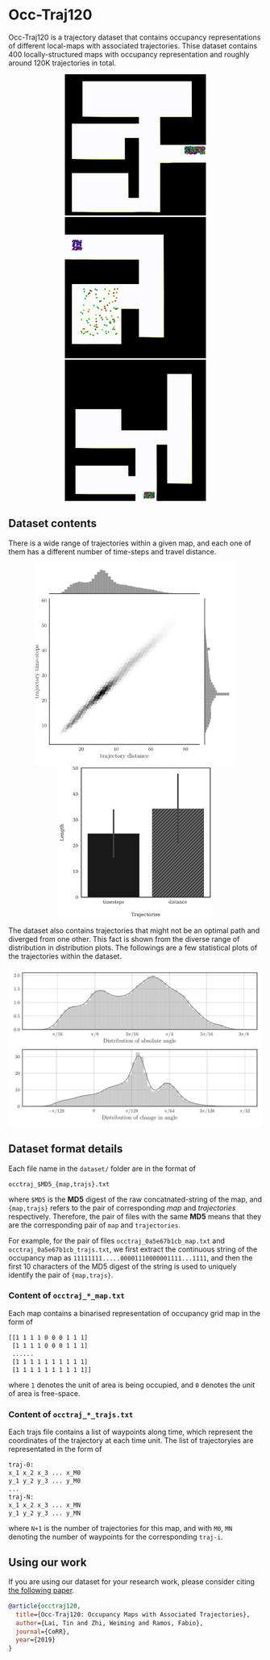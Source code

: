 # Occ-Traj120

Occ-Traj120 is a trajectory dataset that contains occupancy representations of different local-maps with associated trajectories. Thise dataset contains 400 locally-structured maps with occupancy representation and roughly around 120K trajectories in total.

<p align="center">
    <img src="docs/example-2.gif" alt="" width="280">
    <img src="docs/example-1.gif" alt="" width="280">
    <img src="docs/example-3.gif" alt="" width="280">
</p>

## Dataset contents

<div>
    <p>
    There is a wide range of trajectories within a given map, and each one of them has a different number of time-steps and travel distance.
    </p>
    <p align="center">
        <img width="400" height="auto" src="docs/paired_plot_traj_time-length.png" alt="" />
        <img width="300" height="auto" src="docs/length_stats.png" alt="" /></p>
    <p>
    The dataset also contains trajectories that might not be an optimal path and diverged from one other.
    This fact is shown from the diverse range of distribution in distribution plots.
    The followings are a few statistical plots of the trajectories within the dataset.
    </p>
</div>

<p align="center">
    <img width="700" height="auto" src="docs/dist_angle.png" alt="" />
</p>

## Dataset format details

Each file name in the `dataset/` folder are in the format of
```
occtraj_$MD5_{map,trajs}.txt
```
where `$MD5` is the **MD5** digest of the raw concatnated-string of the map, and `{map,trajs}` refers to the pair of corresponding *map* and *trajectories* respectively.
Therefore, the pair of files with the same **MD5** means that they are the corresponding pair of `map` and `trajectories`.

For example, for the pair of files `occtraj_0a5e67b1cb_map.txt` and `occtraj_0a5e67b1cb_trajs.txt`, we first extract the continuous string of the occupancy map as `11111111.....00001110000001111...1111`, and then the first 10 characters of the MD5 digest of the string is used to uniquely identify the pair of `{map,trajs}`.


### Content of `occtraj_*_map.txt`
Each map contains a binarised representation of occupancy grid map in the form of
```
[[1 1 1 1 0 0 0 1 1 1]
 [1 1 1 1 0 0 0 1 1 1]
 ......
 [1 1 1 1 1 1 1 1 1 1]
 [1 1 1 1 1 1 1 1 1 1]]
```
where `1` denotes the unit of area is being occupied, and `0` denotes the unit of area is free-space.


### Content of `occtraj_*_trajs.txt`

Each trajs file contains a list of waypoints along time, which represent the coordinates of the trajectory at each time unit. The list of trajectoryies are representated in the form of
```
traj-0:
x_1 x_2 x_3 ... x_M0
y_1 y_2 y_3 ... y_M0
...
traj-N:
x_1 x_2 x_3 ... x_MN
y_1 y_2 y_3 ... y_MN
```
where `N+1` is the number of trajectories for this map, and with `M0`, `MN` denoting the number of waypoints for the corresponding `traj-i`.


## Using our work

If you are using our dataset for your research work, please consider citing [the following paper](https://arxiv.org/abs/1909.02333).

```bibtex
@article{occtraj120,
  title={Occ-Traj120: Occupancy Maps with Associated Trajectories},
  author={Lai, Tin and Zhi, Weiming and Ramos, Fabio},
  journal={CoRR},
  year={2019}
}
```
